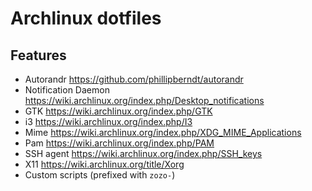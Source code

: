 # Archlinux dotfiles

## Features

- Autorandr <https://github.com/phillipberndt/autorandr>
- Notification Daemon <https://wiki.archlinux.org/index.php/Desktop_notifications>
- GTK <https://wiki.archlinux.org/index.php/GTK>
- i3 <https://wiki.archlinux.org/index.php/I3>
- Mime <https://wiki.archlinux.org/index.php/XDG_MIME_Applications>
- Pam <https://wiki.archlinux.org/index.php/PAM>
- SSH agent <https://wiki.archlinux.org/index.php/SSH_keys>
- X11 <https://wiki.archlinux.org/title/Xorg>
- Custom scripts (prefixed with `zozo-`)
